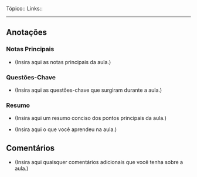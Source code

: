 Tópico::
Links::

---

## Anotações

### Notas Principais

- (Insira aqui as notas principais da aula.)

### Questões-Chave

- (Insira aqui as questões-chave que surgiram durante a aula.)

### Resumo

- (Insira aqui um resumo conciso dos pontos principais da aula.)



- (Insira aqui o que você aprendeu na aula.)

## Comentários

- (Insira aqui quaisquer comentários adicionais que você tenha sobre a aula.)


